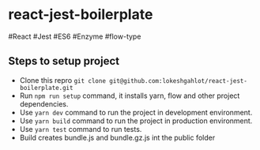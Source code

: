# react-jest-boilerplate
#React #Jest #ES6 #Enzyme #flow-type

## Steps to setup project
- Clone this repro `git clone git@github.com:lokeshgahlot/react-jest-boilerplate.git`
- Run `npm run setup` command, it installs yarn, flow and other project dependencies.
- Use `yarn dev` command to run the project in development environment.
- Use `yarn build` command to run the project in production environment.
- Use `yarn test` command to run tests.
- Build creates bundle.js and bundle.gz.js int the public folder
